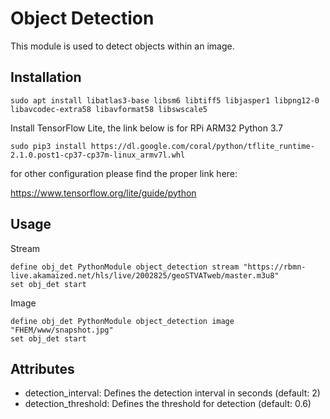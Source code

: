 
# Object Detection
This module is used to detect objects within an image.

## Installation
```
sudo apt install libatlas3-base libsm6 libtiff5 libjasper1 libpng12-0 libavcodec-extra58 libavformat58 libswscale5
```

Install TensorFlow Lite, the link below is for RPi ARM32 Python 3.7
```
sudo pip3 install https://dl.google.com/coral/python/tflite_runtime-2.1.0.post1-cp37-cp37m-linux_armv7l.whl
```
for other configuration please find the proper link here:

https://www.tensorflow.org/lite/guide/python

## Usage
Stream
```
define obj_det PythonModule object_detection stream "https://rbmn-live.akamaized.net/hls/live/2002825/geoSTVATweb/master.m3u8"
set obj_det start
```
Image
```
define obj_det PythonModule object_detection image "FHEM/www/snapshot.jpg"
set obj_det start
```

## Attributes
 - detection_interval: Defines the detection interval in seconds (default: 2)
 - detection_threshold: Defines the threshold for detection (default: 0.6)
